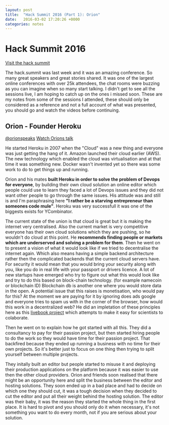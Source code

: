 ```yaml
---
layout: post
title:  "Hack Summit 2016 (Part 1): Orion"
date:   2016-03-02 17:20:26 +0000
categories: notes
---
```


# Hack Summit 2016
[Visit the hack summit](https://hacksummit.org/)

The hack.summit was last week and it was an amazing conference. So many great speakers and great stories shared. 
It was one of the largest online conferences with over 25k attendees, the chat rooms were buzzing as you can imagine when so many start talking. 
I didn't get to see all the sessions live, I am hoping to catch up on the ones i missed soon. 
These are my notes from some of the sessions I attended, these should only be considered as a reference and not a full account of what was presented, you should go and watch the videos before continuing.

## Orion - Founder Heroku
[@orionspeaks](https://twitter.com/orionspeaks)
[Watch Orions talk](https://www.crowdcast.io/e/hacksummit-2016/3)

He started Heroku in 2007 when the "Cloud" was a new thing and everyone was just getting the hang of it.
Amazon launched their cloud earlier (AWS). The new technology which enabled the cloud was virtualisation and at that time it was something new. Docker wasn't invented yet so there was some work to do to get things up and running.

Orion and his mates **built Heroku in order to solve the problem of Devops for everyone**, by building their own cloud solution an online editor which people could use to learn they faced a lot of Devops issues and they did not want other people to go through the same issues. His attitude was and still is and I'm paraphrasing here **"I rather be a starving entrepreneur than someones code mule"**. Heroku was very successfull it was one of the biggests exists for YCombinator.

The current state of the union is that cloud is great but it is making the internet very centralised. Also the current market
is very competitive everyone has their own cloud solutions which they are pushing, so he wouldn't do cloud at this point.
He **recommends finding people or markets which are underserved and solving a problem for them**.
Then he went on to present a vision of what it would look like if we tried to decentralise the internet again. 
Which also means having a simple backend architecture rather then the complicated backends that the current cloud servers have. 
For security it would mean that you would bring your security along with you, like you do in real life with your passport or drivers licence.
A lot of new startups have emerged who try to figure out what this would look like and try to do this based on block-chain technology.
(for example namecoin or blockchain ID)
Blockchain db is another one where you would store data in the open. A potential issue that this raises is monetisation, who would pay for this? At the moment we are paying for it by ignoring does ads google and everyone tries to spam us with in the corner of the browser, how would this work in a decentralized web?
He did an impletation of these principles here as this [livebook project](https://github.com/inkandswitch/livebook) which attempts to make it easy for scientists to colaborate.

Then he went on to explain how he got started with all this. They did a consultancy to pay for their passion project, but then started hiring people to do the work so they would have time for their passion project. That backfired because they ended up running a business with no time for their own projects. So it's better just to focus on one thing then trying to split yourself between multiple projects.

They initally built an editor but people started to misuse it and deploying their production applications on the platform because it was easier to use then the other cloud providers. Orion and friends soon realised that there might be an opportunity here and split the business between the editor and hosting solutions. They soon ended up in a bad place and had to decide on which one they should cut, it was a tough decision when they decided to cut the editor and put all their weight behind the hosting solution. The editor was their baby, it was the reason they started the whole thing in the first place.
It is hard to pivot and you should only do it when necessary, it's not something you want to do every month, not if you are serious about your solution.
